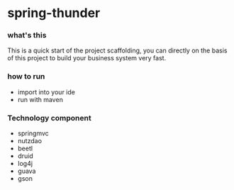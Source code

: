 # spring-thunder
### what's this
This is a quick start of the project scaffolding, you can directly on the basis of this project to build your business system very fast.
### how to run
- import into your ide
- run with maven
### Technology component
- springmvc
- nutzdao
- beetl
- druid
- log4j
- guava
- gson